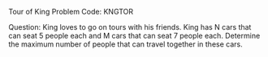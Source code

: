 Tour of King
Problem Code: KNGTOR

Question:
  King loves to go on tours with his friends.
King has N cars that can seat 5 people each and M cars that can seat 7 people each. Determine the maximum number of people that can travel together in these cars.
